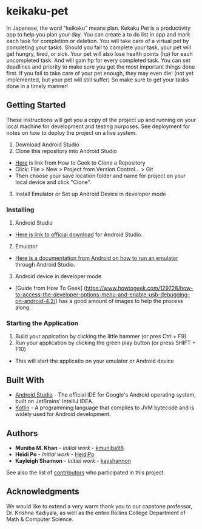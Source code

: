 # keikaku-pet

In Japanese, the word "keikaku" means plan. Kekaku Pet is a productivity app to help you plan your day. You can create a to do list in app and mark each task for completion or deletion. You will take care of a virtual pet by completing your tasks. Should you fail to complete your task, your pet will get hungry, tired, or sick. Your pet will also lose health points (hp) for each uncompleted task. And will gain hp for every completed task. You can set deadlines and priority to make sure you get the most important things done first. If you fail to take care of your pet enough, they may even die! (not yet implemented, but your pet will still suffer) So make sure to get your tasks done in a timely manner!

## Getting Started

These instructions will get you a copy of the project up and running on your local machine for development and testing purposes. See deployment for notes on how to deploy the project on a live system.

1. Download Android Studio
2. Clone this repository into Android Studio 
* [Here](https://www.howtogeek.com/451360/how-to-clone-a-github-repository/) is link from How to Geek to Clone a Repository
* Click: File > New > Project from Version Control... > Git
* Then choose your save location folder and name for project on your local device and click "Clone". 
3. Install Emulator or Set up Android Device in developer mode 

### Installing

1. Android Studio
* [Here is link to official download](https://developer.android.com/studio) for Android Studio.
2. Emulator 
* [Here is a documentation from Android on how to run an emulator](https://developer.android.com/studio/run/emulator) through Android Studio.
3. Android device in developer mode
* [Guide from How To Geek] (https://www.howtogeek.com/129728/how-to-access-the-developer-options-menu-and-enable-usb-debugging-on-android-4.2/) has a good amount of images to help the process along. 

### Starting the Application

1. Build your applcation by clicking the little hammer (or pres Ctrl + F9)
2. Run your application by clicking the green play button (or press SHIFT + F10)
* This will start the applicatio on your emulator or Android device

## Built With

* [Android Studio](https://developer.android.com/studio) - The official IDE for Google's Android operating system, built on JetBrains' IntelliJ IDEA.
* [Kotlin](https://kotlinlang.org/) - A programming language that compiles to JVM bytecode and is widely used for Android development. 

## Authors

* **Muniba M. Khan** - *Initial work* - [kmuniba98](https://github.com/kmuniba98)
* **Heidi Po** - *Initial work* - [HeidiPo](https://github.com/HeidiPo)
* **Kayleigh Shannon** - *Initial work* - [kayshannon](https://github.com/kayshannon)

See also the list of [contributors](https://github.com/kmuniba98/keikaku-pet/graphs/contributors) who participated in this project.

## Acknowledgments

We would like to extend a very warm thank you to our capstone professor, Dr. Krishna Kadiyala, as well as the entire Rollins College Department of Math & Computer Science.
